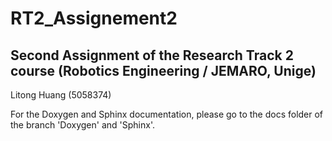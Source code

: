 # RT2_Assignement2

## Second Assignment of the Research Track 2 course (Robotics Engineering / JEMARO, Unige)

Litong Huang (5058374)

For the Doxygen and Sphinx documentation, please go to the docs folder of the branch 'Doxygen' and 'Sphinx'.

